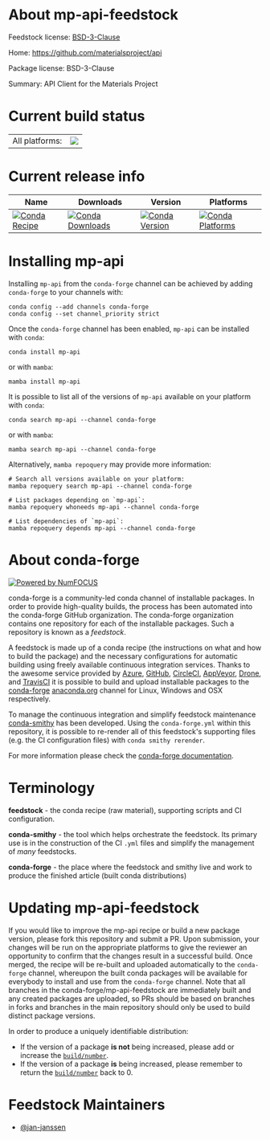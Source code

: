 About mp-api-feedstock
======================

Feedstock license: [BSD-3-Clause](https://github.com/conda-forge/mp-api-feedstock/blob/main/LICENSE.txt)

Home: https://github.com/materialsproject/api

Package license: BSD-3-Clause

Summary: API Client for the Materials Project

Current build status
====================


<table><tr><td>All platforms:</td>
    <td>
      <a href="https://dev.azure.com/conda-forge/feedstock-builds/_build/latest?definitionId=17377&branchName=main">
        <img src="https://dev.azure.com/conda-forge/feedstock-builds/_apis/build/status/mp-api-feedstock?branchName=main">
      </a>
    </td>
  </tr>
</table>

Current release info
====================

| Name | Downloads | Version | Platforms |
| --- | --- | --- | --- |
| [![Conda Recipe](https://img.shields.io/badge/recipe-mp--api-green.svg)](https://anaconda.org/conda-forge/mp-api) | [![Conda Downloads](https://img.shields.io/conda/dn/conda-forge/mp-api.svg)](https://anaconda.org/conda-forge/mp-api) | [![Conda Version](https://img.shields.io/conda/vn/conda-forge/mp-api.svg)](https://anaconda.org/conda-forge/mp-api) | [![Conda Platforms](https://img.shields.io/conda/pn/conda-forge/mp-api.svg)](https://anaconda.org/conda-forge/mp-api) |

Installing mp-api
=================

Installing `mp-api` from the `conda-forge` channel can be achieved by adding `conda-forge` to your channels with:

```
conda config --add channels conda-forge
conda config --set channel_priority strict
```

Once the `conda-forge` channel has been enabled, `mp-api` can be installed with `conda`:

```
conda install mp-api
```

or with `mamba`:

```
mamba install mp-api
```

It is possible to list all of the versions of `mp-api` available on your platform with `conda`:

```
conda search mp-api --channel conda-forge
```

or with `mamba`:

```
mamba search mp-api --channel conda-forge
```

Alternatively, `mamba repoquery` may provide more information:

```
# Search all versions available on your platform:
mamba repoquery search mp-api --channel conda-forge

# List packages depending on `mp-api`:
mamba repoquery whoneeds mp-api --channel conda-forge

# List dependencies of `mp-api`:
mamba repoquery depends mp-api --channel conda-forge
```


About conda-forge
=================

[![Powered by
NumFOCUS](https://img.shields.io/badge/powered%20by-NumFOCUS-orange.svg?style=flat&colorA=E1523D&colorB=007D8A)](https://numfocus.org)

conda-forge is a community-led conda channel of installable packages.
In order to provide high-quality builds, the process has been automated into the
conda-forge GitHub organization. The conda-forge organization contains one repository
for each of the installable packages. Such a repository is known as a *feedstock*.

A feedstock is made up of a conda recipe (the instructions on what and how to build
the package) and the necessary configurations for automatic building using freely
available continuous integration services. Thanks to the awesome service provided by
[Azure](https://azure.microsoft.com/en-us/services/devops/), [GitHub](https://github.com/),
[CircleCI](https://circleci.com/), [AppVeyor](https://www.appveyor.com/),
[Drone](https://cloud.drone.io/welcome), and [TravisCI](https://travis-ci.com/)
it is possible to build and upload installable packages to the
[conda-forge](https://anaconda.org/conda-forge) [anaconda.org](https://anaconda.org/)
channel for Linux, Windows and OSX respectively.

To manage the continuous integration and simplify feedstock maintenance
[conda-smithy](https://github.com/conda-forge/conda-smithy) has been developed.
Using the ``conda-forge.yml`` within this repository, it is possible to re-render all of
this feedstock's supporting files (e.g. the CI configuration files) with ``conda smithy rerender``.

For more information please check the [conda-forge documentation](https://conda-forge.org/docs/).

Terminology
===========

**feedstock** - the conda recipe (raw material), supporting scripts and CI configuration.

**conda-smithy** - the tool which helps orchestrate the feedstock.
                   Its primary use is in the construction of the CI ``.yml`` files
                   and simplify the management of *many* feedstocks.

**conda-forge** - the place where the feedstock and smithy live and work to
                  produce the finished article (built conda distributions)


Updating mp-api-feedstock
=========================

If you would like to improve the mp-api recipe or build a new
package version, please fork this repository and submit a PR. Upon submission,
your changes will be run on the appropriate platforms to give the reviewer an
opportunity to confirm that the changes result in a successful build. Once
merged, the recipe will be re-built and uploaded automatically to the
`conda-forge` channel, whereupon the built conda packages will be available for
everybody to install and use from the `conda-forge` channel.
Note that all branches in the conda-forge/mp-api-feedstock are
immediately built and any created packages are uploaded, so PRs should be based
on branches in forks and branches in the main repository should only be used to
build distinct package versions.

In order to produce a uniquely identifiable distribution:
 * If the version of a package **is not** being increased, please add or increase
   the [``build/number``](https://docs.conda.io/projects/conda-build/en/latest/resources/define-metadata.html#build-number-and-string).
 * If the version of a package **is** being increased, please remember to return
   the [``build/number``](https://docs.conda.io/projects/conda-build/en/latest/resources/define-metadata.html#build-number-and-string)
   back to 0.

Feedstock Maintainers
=====================

* [@jan-janssen](https://github.com/jan-janssen/)

